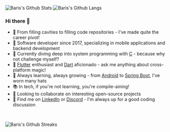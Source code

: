 ![Baris's Github Stats][github_readme_stats_link]
![Baris's Github Langs][github_readme_lang_stats_link]

### Hi there 👋

- 🦷 From filling cavities to filling code repositories - I've made quite the career pivot!
- 🚀 Software developer since 2017, specializing in mobile applications and backend development
- 🎯 Currently diving deep into system programming with [C][c_link] - because why not challenge myself?
- 🌟 [Flutter][flutter_link] enthusiast and [Dart][dart_link] aficionado - ask me anything about cross-platform magic!
- 🌱 Always learning, always growing - from [Android][android_link] to [Spring Boot][spring_boot_link], I've worn many hats
- 📚 In tech, if you're not learning, you're compile-aining!
- 🤝 Looking to collaborate on interesting open-source projects
- 💬 Find me on [LinkedIn][linkedin_link] or [Discord][discord_link] - I'm always up for a good coding discussion

<br>

![Baris's Github Streaks][github_readme_streak_stats_link]

[github_readme_stats_link]: https://github-readme-stats.vercel.app/api?username=BBarisKilic&theme=tokyonight&show_icons=true&line_height=24&include_all_commits=false&count_private=true
[github_readme_lang_stats_link]: https://github-readme-stats.vercel.app/api/top-langs/?username=BBarisKilic&theme=tokyonight&layout=compact&langs_count=8&size_weight=0.7&count_weight=0.3&hide=Objective-C,CMake,Makefile,HTML
[c_link]: https://www.c-language.org/
[flutter_link]: https://flutter.dev/
[dart_link]: https://dart.dev/
[android_link]: https://developer.android.com/
[spring_boot_link]: https://spring.io/projects/spring-boot
[linkedin_link]: https://www.linkedin.com/in/bbariskilic
[discord_link]: https://discordapp.com/users/276698800129703936
[github_readme_streak_stats_link]: https://github-readme-streak-stats.herokuapp.com?user=BBarisKilic&theme=tokyonight&card_width=770